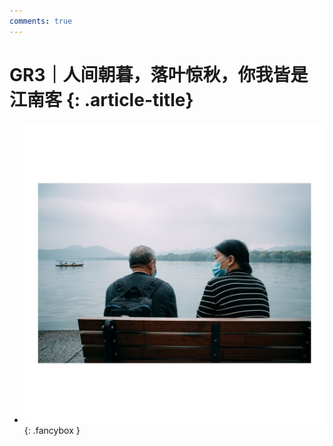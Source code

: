 ```yaml
---
comments: true
---
```


# GR3｜人间朝暮，落叶惊秋，你我皆是江南客 {: .article-title}

<div class="grid cards" markdown>

- [![Image 3](fa3b8a76-8396-41bf-b339-fe3992108b5f.jpg)](fa3b8a76-8396-41bf-b339-fe3992108b5f.jpg){: .fancybox }


</div>